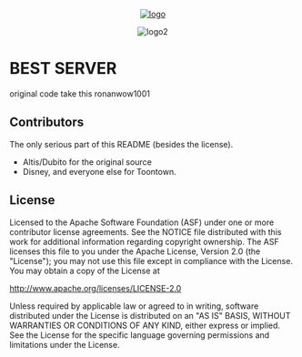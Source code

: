 <p align="center"> 
<a href="http://www.themostamazingwebsiteontheinternet.com/"><img src="https://imgur.com/Pn1zK66.png" alt="logo"></a>
</p>

<p align="center"> 
<img src="https://cdn.discordapp.com/attachments/399095311299117058/399110434793193473/MGRacerBestDeve.png" alt="logo2"></a>
</p>

# BEST SERVER

original code
take this ronanwow1001

## Contributors
The only serious part of this README (besides the license).
* Altis/Dubito for the original source
* Disney, and everyone else for Toontown.





## License
Licensed to the Apache Software Foundation (ASF) under one or more contributor license agreements. See the NOTICE file distributed with this work for additional information regarding copyright ownership. The ASF licenses this file to you under the Apache License, Version 2.0 (the "License"); you may not use this file except in compliance with the License. You may obtain a copy of the License at

http://www.apache.org/licenses/LICENSE-2.0

Unless required by applicable law or agreed to in writing, software distributed under the License is distributed on an "AS IS" BASIS, WITHOUT WARRANTIES OR CONDITIONS OF ANY KIND, either express or implied. See the License for the specific language governing permissions and limitations under the License.
